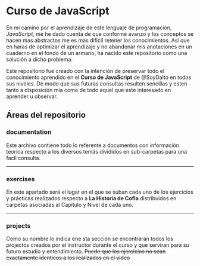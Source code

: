 # Curso de JavaScript
En mi camino por el aprendizaje de este lenguaje de programación, *JavaScript*, me he dado cuenta de que conforme avanzo y los conceptos se hacen mas abstractos me es mas dificil retener los conocimientos. Así que en haras de optimizar el aprendizaje y no abandonar mis anotaciones en un cuaderno en el fondo de un armario, ha nacido este repositorio como una solución a dicho problema.

Este repositorio fue creado con la intención de preservar todo el conocimiento aprendido en el **Curso de JavaScript** de @SoyDalto en todos sus niveles. De modo que sus futuras consultas resulten sencillas y esten tanto a disposición mia como de todo aquel que este interesado en aprender u observar.

## Áreas del repositorio

### documentation
Este archivo contiene todo lo referente a documentos con información teoríca respecto a los diversos temás divididos en sub-carpetas para una facíl consulta.

___
### exercises
En este apartado será el lugar en el que se suban cada uno de los ejercicios y prácticas realizados respecto a **La Historia de Cofla** distribuidos en carpetas asociadas al Capitulo y Nivel de cada uno.

____
### projects

Como su nombre lo índica ene sta sección se encontraran todos los projectos creados por el instructor durante el curso y que serviran para su futuro estudio y entendimiento. ~~Puede que los ejercicios no sean exactamente identicos a los realizados en el video~~

